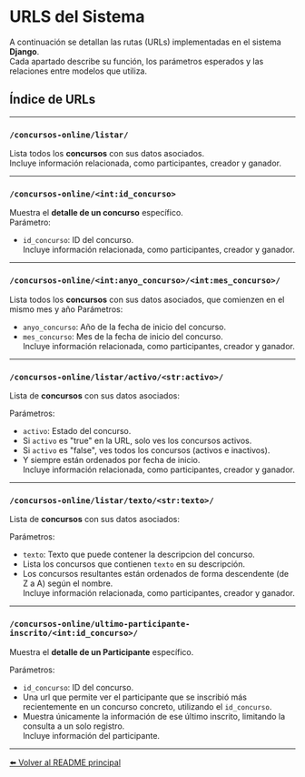# URLS del Sistema

A continuación se detallan las rutas (URLs) implementadas en el sistema **Django**.  
Cada apartado describe su función, los parámetros esperados y las relaciones entre modelos que utiliza.

## Índice de URLs

---

### `/concursos-online/listar/`
Lista todos los **concursos** con sus datos asociados.  
Incluye información relacionada, como participantes, creador y ganador.

---

### `/concursos-online/<int:id_concurso>`
Muestra el **detalle de un concurso** específico.  
Parámetro:  
- `id_concurso`: ID del concurso.  
Incluye información relacionada, como participantes, creador y ganador.

---

### `/concursos-online/<int:anyo_concurso>/<int:mes_concurso>/`
Lista todos los **concursos** con sus datos asociados, que comienzen en el mismo mes y año 
Parámetros:  
- `anyo_concurso`: Año de la fecha de inicio del concurso.
- `mes_concurso`: Mes de la fecha de inicio del concurso.  
Incluye información relacionada, como participantes, creador y ganador.

---

### `/concursos-online/listar/activo/<str:activo>/`
Lista de **concursos** con sus datos asociados:

Parámetros:  
- `activo`: Estado del concurso.  
- Si `activo` es "true" en la URL, solo ves los concursos activos.  
- Si `activo` es "false", ves todos los concursos (activos e inactivos).  
- Y siempre están ordenados por fecha de inicio.  
Incluye información relacionada, como participantes, creador y ganador.

---

### `/concursos-online/listar/texto/<str:texto>/`
Lista de **concursos** con sus datos asociados:

Parámetros:  
- `texto`: Texto que puede contener la descripcion del concurso.  
- Lista los concursos que contienen `texto` en su descripción.  
- Los concursos resultantes están ordenados de forma descendente (de Z a A) según el nombre.  
Incluye información relacionada, como participantes, creador y ganador.

---

### `/concursos-online/ultimo-participante-inscrito/<int:id_concurso>/`
Muestra el **detalle de un Participante** específico. 

Parámetros:  
- `id_concurso`: ID del concurso.  
- Una url que permite ver el participante que se inscribió más recientemente en un concurso concreto, utilizando el `id_concurso`.  
- Muestra únicamente la información de ese último inscrito, limitando la consulta a un solo registro.  
Incluye información del participante.

---

[⬅️ Volver al README principal](../README.md)
